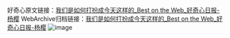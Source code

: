 好奇心原文链接：[我们是如何打扮成今天这样的_Best on the Web_好奇心日报-杨樱](https://www.qdaily.com/articles/53.html)
WebArchive归档链接：[我们是如何打扮成今天这样的_Best on the Web_好奇心日报-杨樱](http://web.archive.org/web/20190623143645/https://www.qdaily.com/articles/53.html)
![image](http://ww3.sinaimg.cn/large/007d5XDply1g3v3wu8le0j30u01wgkfv)